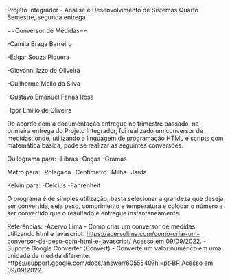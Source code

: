 Projeto Integrador - Análise e Desenvolvimento de Sistemas
Quarto Semestre, segunda entrega

==Conversor de Medidas==



-Camila Braga Barreiro

-Edgar Souza Piquera

-Giovanni Izzo de Oliveira

-Guilherme Mello da Silva

-Gustavo Emanuel Farias Rosa

-Igor Emilio de Oliveira



De acordo com a documentação entregue no trimestre passado, na primeira entrega do Projeto Integrador, foi realizado um conversor de medidas, onde, utilizando a linguagem de programação HTML e scripts com matemática básica, pode se realizar as seguintes conversões.

Quilograma para:
-Libras
-Onças
-Gramas

Metro para:
-Polegada
-Centímetro
-Milha
-Jarda

Kelvin para:
-Celcius
-Fahrenheit

O programa é de simples utilização, basta selecionar a grandeza que deseja ser convertida, seja peso, comprimento e temperatura e colocar o número a ser convertido que o resultado é entregue instantaneamente.

Referências:
-Acervo Lima - Como criar um conversor de medidas utilizando html e javascript. https://acervolima.com/como-criar-um-conversor-de-peso-com-html-e-javascript/ Acesso em 09/09/2022. 
-Suporte Google Converter (Convert) - Converte um valor numérico em uma unidade de medida diferente. https://support.google.com/docs/answer/6055540?hl=pt-BR Acesso em 09/09/2022.
